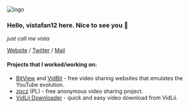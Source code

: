 ![logo](https://vistafan12.eu.org/assets/logo.png)
### Hello, vistafan12 here. Nice to see you 👋
*just call me vista*

[Website](https://vistafan12.eu.org) / [Twitter](https://twitter.com/vistafan12) / [Mail](mailto:kontakt@vistafan12.eu.org)

#### Projects that I worked/working on:
* [BitView](https://bitview.net) and [VidBit](https://vidbit.co) - free video sharing websites that emulates the YouTube evolution.
* [zpcz](https://zpcz.ct8.pl/) (PL) - free anonymous video sharing project.
* [VidLii Downloader](https://vistafan12.eu.org/vd) - quick and easy video download from VidLii.



<!--
**vistafan12/vistafan12** is a ✨ _special_ ✨ repository because its `README.md` (this file) appears on your GitHub profile.

Here are some ideas to get you started:

- 🔭 I’m currently working on ...
- 🌱 I’m currently learning ...
- 👯 I’m looking to collaborate on ...
- 🤔 I’m looking for help with ...
- 💬 Ask me about ...
- 📫 How to reach me: ...
- 😄 Pronouns: ...
- ⚡ Fun fact: ...
-->
